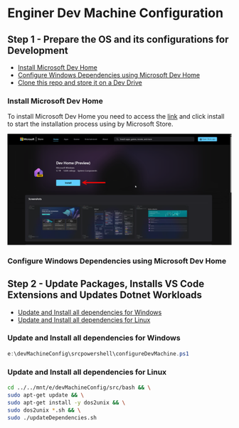 # Enginer Dev Machine Configuration

## Step 1 - Prepare the OS and its configurations for Development

- [Install Microsoft Dev Home](#install-microsoft-dev-home)
- [Configure Windows Dependencies using Microsoft Dev Home](#configure-windows-dependencies-using-microsoft-dev-home)
- [Clone this repo and store it on a Dev Drive](https://learn.microsoft.com/en-us/windows/dev-home/setup#clone-a-repo-and-store-it-on-a-dev-drive)

### Install Microsoft Dev Home

To install Microsoft Dev Home you need to access the [link](https://aka.ms/devhome) and click install to start the installation process using by Microsoft Store.

![alt text](images/devBoxInstall.png)

### Configure Windows Dependencies using Microsoft Dev Home

## Step 2 - Update Packages, Installs VS Code Extensions and Updates Dotnet Workloads 

- [Update and Install all dependencies for Windows](#update-and-install-all-dependencies-for-windows)
- [Update and Install all dependencies for Linux](#update-and-install-all-dependencies-for-linux)

### Update and Install all dependencies for Windows
``` powershell
e:\devMachineConfig\srcpowershell\configureDevMachine.ps1
```

### Update and Install all dependencies for Linux
``` bash
cd ../../mnt/e/devMachineConfig/src/bash && \
sudo apt-get update && \
sudo apt-get install -y dos2unix && \
sudo dos2unix *.sh && \
sudo ./updateDependencies.sh
```
